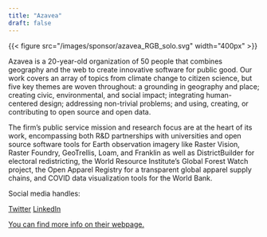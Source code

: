 ```yaml
---
title: "Azavea"
draft: false
---
```


{{< figure src="/images/sponsor/azavea_RGB_solo.svg" width="400px" >}}

Azavea is a 20-year-old organization of 50 people that combines geography and the web to create innovative software for public good. Our work covers an array of topics from climate change to citizen science, but five key themes are woven throughout: a grounding in geography and place; creating civic, environmental, and social impact; integrating human-centered design; addressing non-trivial problems; and using, creating, or contributing to open source and open data.

The firm’s public service mission and research focus are at the heart of its work, encompassing both R&D partnerships with universities and open source software tools for Earth observation imagery like Raster Vision, Raster Foundry, GeoTrellis, Loam, and Franklin as well as DistrictBuilder for electoral redistricting, the World Resource Institute’s Global Forest Watch project, the Open Apparel Registry for a transparent global apparel supply chains, and COVID data visualization tools for the World Bank.

Social media handles:

[Twitter](https://twitter.com/azavea) 
[LinkedIn](https://www.linkedin.com/company/azavea) 

[You can find more info on their webpage.](https://www.azavea.com/)
